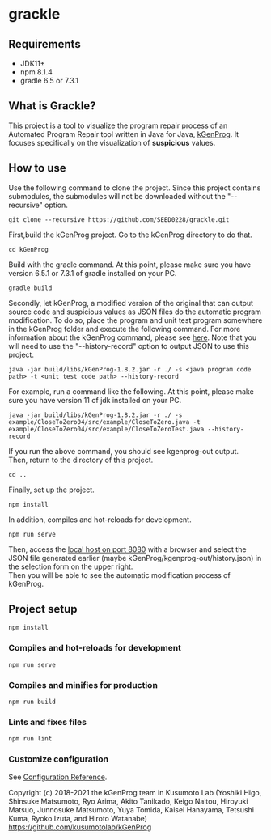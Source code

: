 # grackle

## Requirements
- JDK11+
- npm 8.1.4
- gradle 6.5 or 7.3.1

## What is Grackle?

This project is a tool to visualize the program repair process of an Automated Program Repair tool written in Java for Java, [kGenProg](https://github.com/kusumotolab/kGenProg).
It focuses specifically on the visualization of **suspicious** values.

## How to use

Use the following command to clone the project. Since this project contains submodules, the submodules will not be downloaded without the "--recursive" option.

```
git clone --recursive https://github.com/SEED0228/grackle.git
```

First,build the kGenProg project. Go to the kGenProg directory to do that.

```
cd kGenProg
```

Build with the gradle command. At this point, please make sure you have version 6.5.1 or 7.3.1 of gradle installed on your PC.

```
gradle build
```

Secondly, let kGenProg, a modified version of the original that can output source code and suspicious values as JSON files do the automatic program modification.
To do so, place the program and unit test program somewhere in the kGenProg folder and execute the following command. For more information about the kGenProg command, please see [here](https://github.com/SEED0228/kGenProg?organization=SEED0228&organization=SEED0228#usage). Note that you will need to use the "--history-record" option to output JSON to use this project.

```
java -jar build/libs/kGenProg-1.8.2.jar -r ./ -s <java program code path> -t <unit test code path> --history-record
```

For example, run a command like the following. At this point, please make sure you have version 11 of jdk installed on your PC.

```
java -jar build/libs/kGenProg-1.8.2.jar -r ./ -s example/CloseToZero04/src/example/CloseToZero.java -t example/CloseToZero04/src/example/CloseToZeroTest.java --history-record
```

If you run the above command, you should see kgenprog-out output.<br>
Then, return to the directory of this project.

```
cd ..
```

Finally, set up the project.

```
npm install
```

In addition, compiles and hot-reloads for development.

```
npm run serve
```

Then, access the [local host on port 8080](http://localhost:8080/) with a browser and select the JSON file generated earlier (maybe kGenProg/kgenprog-out/history.json) in the selection form on the upper right.<br>
Then you will be able to see the automatic modification process of kGenProg.

## Project setup
```
npm install
```

### Compiles and hot-reloads for development
```
npm run serve
```

### Compiles and minifies for production
```
npm run build
```

### Lints and fixes files
```
npm run lint
```

### Customize configuration
See [Configuration Reference](https://cli.vuejs.org/config/).

Copyright (c) 2018-2021 the kGenProg team in Kusumoto Lab (Yoshiki Higo, Shinsuke Matsumoto, Ryo Arima, Akito Tanikado, Keigo Naitou, Hiroyuki Matsuo, Junnosuke Matsumoto, Yuya Tomida, Kaisei Hanayama, Tetsushi Kuma, Ryoko Izuta, and Hiroto Watanabe)
https://github.com/kusumotolab/kGenProg

